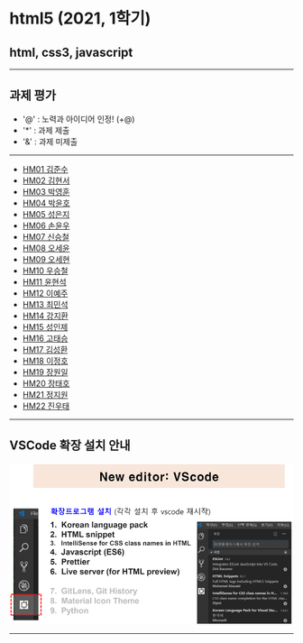 # html5 (2021, 1학기)
## html, css3, javascript
---
## 과제 평가
- '@' : 노력과 아이디어 인정! (+@)
- '*' : 과제 제출 
- '&' : 과제 미제출 
***
- [HM01	김준수](https://github.com/96wnstn/HM01)
- [HM02	김현서](https://github.com/HyunSeo0928/hm02)
- [HM03	박영훈](https://github.com/hunypark/hm03)
- [HM04	박윤호](https://github.com/yoonho0624/hm04)
- [HM05	성은지](https://github.com/eun-jiii/HM05)
- [HM06	손윤우](https://github.com/yunuu/hm06)
- [HM07	신승철](https://github.com/kdkh96/hm07x)
- [HM08	오세윤]()
- [HM09	오세현](https://github.com/chilledlife/HM09)
- [HM10	우승철](https://github.com/woo-seung-cheol/HM10)
- [HM11	윤현석](https://github.com/yhs11116/HM11)
- [HM12	이예주](https://github.com/JJangyeJJangju/hm12#hm12)
- [HM13	최민석]()
- [HM14	강지환](https://github.com/qkqh9635/hm14)
- [HM15	성인제](https://github.com/nsa32300/hm15)
- [HM16	고태승](https://github.com/xotmddlsp2/HM16-)
- [HM17	김성환](https://github.com/Seong-Hwan99/HM17)
- [HM18	이정호](https://github.com/LOLMGs/HM18)
- [HM19	장원일](https://github.com/jangeleven/HM19)
- [HM20	장태호](https://github.com/HINEET/hm20)
- [HM21	정지원](https://github.com/lalalalalra/hm21)
- [HM22	진우태](https://github.com/Wjkdj/HM22)
***
## VSCode 확장 설치 안내

![VSCode 확장 설치 안내](https://github.com/Redwoods/html5/blob/master/vscode_extensions.png)
***

